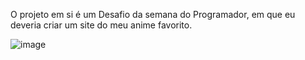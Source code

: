 O projeto em si é um Desafio da semana do Programador, em que eu deveria criar um site do meu anime favorito.


![image](https://github.com/Jotacemartins/projeto-onepiece/assets/144477471/ba4e0bf4-b51c-492d-835e-455f17e8bdae)
